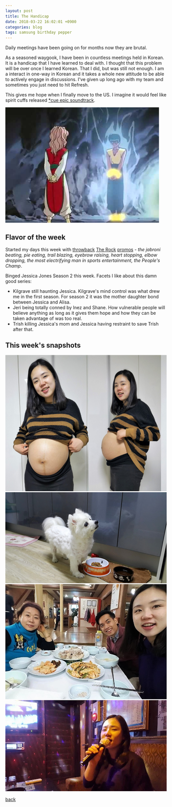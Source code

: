 ```yaml
---
layout: post
title: The Handicap
date: 2018-03-22 16:02:01 +0900
categories: blog
tags: samsung birthday pepper
---
```


Daily meetings have been going on for months now they are brutal.

As a seasoned waygook, I have been in countless meetings held in Korean. It is a handicap that I have learned to deal with. I thought that this problem will be over once I learned Korean. That I did, but was still not enough. I am a interact in one-way in Korean and it takes a whole new attitude to be able to actively engage in discussions. I've given up long ago with my team and sometimes you just need to hit Refresh.

This gives me hope when I finally move to the US. I imagine it would feel like spirit cuffs released [*cue epic soundtrack](https://www.youtube.com/watch?v=7WDPgh1nKdw).

![](/assets/jpg/20180322-spirit-cuffs.jpg "Yusuke Spirit Cuffs")

## Flavor of the week

Started my days this week with [throwback](https://www.youtube.com/watch?v=kz7WpwFd2uU) [The Rock](https://www.youtube.com/watch?v=_4Wtt41lFpE) [promos](https://www.youtube.com/watch?v=cyJn3D2xG24) - *the jabroni beating, pie eating, trail blazing, eyebrow raising, heart stopping, elbow dropping, the most electrifying man in sports entertainment, the People's Champ*.

Binged Jessica Jones Season 2 this week. Facets I like about this damn good series:
* Kilgrave still haunting Jessica. Kilgrave's mind control was what drew me in the first season. For season 2 it was the mother daughter bond between Jessica and Alisa.
* Jeri being totally conned by Inez and Shane. How vulnerable people will believe anything as long as it gives them hope and how they can be taken advantage of was too real.
* Trish killing Jessica's mom and Jessica having restraint to save Trish after that.

## This week's snapshots

![](/assets/img/20180322-week38.jpg "Week 38")
![](/assets/img/20180322-pepper.jpg "Pepper got a haircut")
![](/assets/img/20180324-nurungji.jpg "Dinners with Janghee Eomma are the best")
![](/assets/img/20180324-noraebang.jpg "Soyeon rocking Taytay songs")

[back](/blog)
